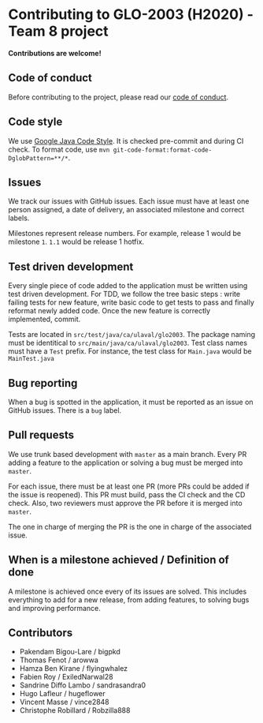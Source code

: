 # Contributing to GLO-2003 (H2020) - Team 8 project

**Contributions are welcome!**

## Code of conduct

Before contributing to the project, please read our [code of conduct](https://github.com/glo2003/glo2003-h2020-eq08/blob/master/CODE_OF_CONDUCT.md).

## Code style

We use [Google Java Code Style](https://google.github.io/styleguide/javaguide.html). It is checked pre-commit and during CI check. To format code, use `mvn git-code-format:format-code-DglobPattern=**/*`.

## Issues

We track our issues with GitHub issues. Each issue must have at least one person assigned, a date of delivery, an associated milestone and correct labels.

Milestones represent release numbers. For example, release 1 would be milestone `1`. `1.1` would be release 1 hotfix.

## Test driven development

Every single piece of code added to the application must be written using test driven development. For TDD, we follow the tree basic steps : write failing tests for new feature, write basic code to get tests to pass and finally reformat newly added code. Once the new feature is correctly implemented, commit.

Tests are located in `src/test/java/ca/ulaval/glo2003`. The package naming must be identitical to `src/main/java/ca/ulaval/glo2003`. Test class names must have a `Test` prefix. For instance, the test class for `Main.java` would be `MainTest.java`

## Bug reporting

When a bug is spotted in the application, it must be reported as an issue on GitHub issues. There is a `bug` label.

## Pull requests

We use trunk based development with `master` as a main branch. Every PR adding a feature to the application or solving a bug must be merged into `master`.

For each issue, there must be at least one PR (more PRs could be added if the issue is reopened). This PR must build, pass the CI check and the CD check. Also, two reviewers must approve the PR before it is merged into `master`.

The one in charge of merging the PR is the one in charge of the associated issue.

## When is a milestone achieved / Definition of done

A milestone is achieved once every of its issues are solved. This includes everything to add for a new release, from adding features, to solving bugs and improving performance.

## Contributors

- Pakendam Bigou-Lare / bigpkd
- Thomas Fenot / arowwa
- Hamza Ben Kirane / flyingwhalez
- Fabien Roy / ExiledNarwal28
- Sandrine Diffo Lambo / sandrasandra0
- Hugo Lafleur / hugeflower
- Vincent Masse / vince2848
- Christophe Robillard / Robzilla888
